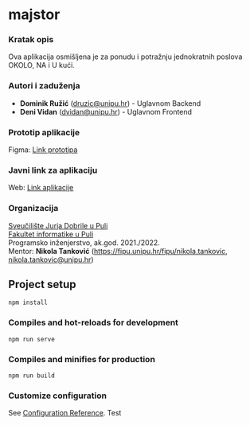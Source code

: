 # majstor

### Kratak opis

Ova aplikacija osmišljena je za ponudu i potražnju jednokratnih poslova OKOLO, NA i U kući.

### Autori i zaduženja

- **Dominik Ružić** (druzic@unipu.hr) - Uglavnom Backend
- **Deni Vidan** (dvidan@unipu.hr) - Uglavnom Frontend

### Prototip aplikacije

Figma: [Link prototipa](https://www.figma.com/proto/JJUvr0EqYjv6U2JxNTIUED/Skica?scaling=min-zoom&page-id=0%3A1&starting-point-node-id=91%3A5&node-id=91%3A5)

### Javni link za aplikaciju

Web: [Link aplikacije](https://majstor.netlify.app/)

### Organizacija

[Sveučilište Jurja Dobrile u Puli](http://www.unipu.hr/)  
[Fakultet informatike u Puli](https://fipu.unipu.hr/)  
Programsko inženjerstvo, ak.god. 2021./2022.  
Mentor: **Nikola Tanković** (https://fipu.unipu.hr/fipu/nikola.tankovic, nikola.tankovic@unipu.hr)

## Project setup

```
npm install
```

### Compiles and hot-reloads for development

```
npm run serve
```

### Compiles and minifies for production

```
npm run build
```

### Customize configuration

See [Configuration Reference](https://cli.vuejs.org/config/).
Test
